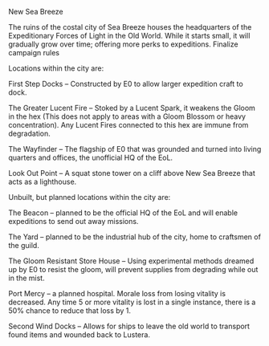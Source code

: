  New Sea Breeze 

The ruins of the costal city of Sea Breeze houses the headquarters of the Expeditionary Forces of Light in the Old World. While it starts small, it will gradually grow over time; offering more perks to expeditions.  Finalize campaign rules 


Locations within the city are: 

First Step Docks – Constructed by E0 to allow larger expedition craft to dock. 

The Greater Lucent Fire – Stoked by a Lucent Spark, it weakens the Gloom in the hex (This does not apply to areas with a Gloom Blossom or heavy concentration). Any Lucent Fires connected to this hex are immune from degradation. 

The Wayfinder – The flagship of E0 that was grounded and turned into living quarters and offices, the unofficial HQ of the EoL. 

Look Out Point – A squat stone tower on a cliff above New Sea Breeze that acts as a lighthouse. 

 

Unbuilt, but planned locations within the city are: 

The Beacon – planned to be the official HQ of the EoL and will enable expeditions to send out away missions. 

The Yard – planned to be the industrial hub of the city, home to craftsmen of the guild. 

The Gloom Resistant Store House – Using experimental methods dreamed up by E0 to resist the gloom, will prevent supplies from degrading while out in the mist. 

Port Mercy – a planned hospital. Morale loss from losing vitality is decreased. Any time 5 or more vitality is lost in a single instance, there is a 50% chance to reduce that loss by 1. 

Second Wind Docks – Allows for ships to leave the old world to transport found items and wounded back to Lustera. 